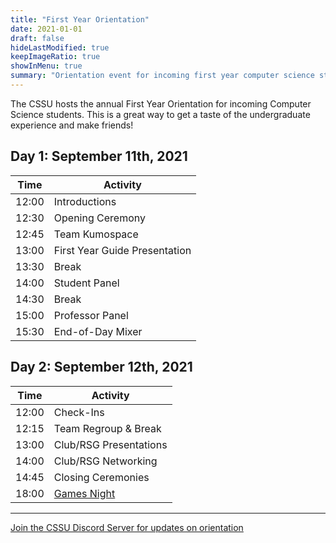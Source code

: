 ```yaml
---
title: "First Year Orientation"
date: 2021-01-01
draft: false
hideLastModified: true
keepImageRatio: true
showInMenu: true
summary: "Orientation event for incoming first year computer science students."
---
```


The CSSU hosts the annual First Year Orientation for incoming Computer Science students. This is a great way to get a taste of the undergraduate experience and make friends!

## Day 1: September 11th, 2021

| Time  | Activity                      |
| ----- | ----------------------------- |
| 12:00 | Introductions                 |
| 12:30 | Opening Ceremony              |
| 12:45 | Team Kumospace                |
| 13:00 | First Year Guide Presentation |
| 13:30 | Break                         |
| 14:00 | Student Panel                 |
| 14:30 | Break                         |
| 15:00 | Professor Panel               |
| 15:30 | End-of-Day Mixer              |

## Day 2: September 12th, 2021

| Time  | Activity                           |
| ----- | ---------------------------------- |
| 12:00 | Check-Ins                          |
| 12:15 | Team Regroup \& Break              |
| 13:00 | Club/RSG Presentations             |
| 14:00 | Club/RSG Networking                |
| 14:45 | Closing Ceremonies                 |
| 18:00 | [Games Night](../games-night-sept) |

---

[Join the CSSU Discord Server for updates on orientation](https://discord.gg/R9hneMaafD)
